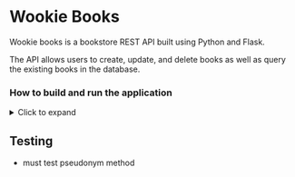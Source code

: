# Wookie Books

Wookie books is a bookstore REST API built using Python and Flask. 

The API allows users to create, update, and delete books as well as query the existing books in the database.

### How to build and run the application
<details>
  <summary>Click to expand</summary>

  #### Requirements
  - Flask
  - sqlalchemy
  - pytest

  #### Running the App
  - run  `python app.py`
    * This will build a SQLite database and start the Flask app
  - run  `add_test_users.py`
    * This will seed the SQLite database with users

</details>

## Testing
- must test pseudonym method


